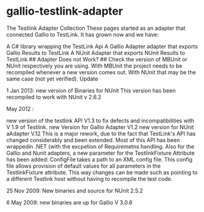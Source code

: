 # gallio-testlink-adapter

The Testlink Adapter Collection
These pages started as an adapter that connected Gallio to TestLink. It has grown now and we have:

A C# library wrapping the TestLink Api
A Gallio Adapter adapter that exports Gallio Results to TestLink
A NUnit Adapter that exports NUnit Results to TestLink ## Adapter Does not Work? ## Check the version of MBUnit or NUnit respectively you are using. With MBUnit the project needs to be recompiled whenever a new version comes out. With NUnit that may be the same case (not yet verified).
Update

1 Jan 2013: new version of Binaries for NUnit This version has been recompiled to work with NUnit v 2.6.2

May 2012 :

new version of the testlink API V1.3 to fix defects and incompatibilities with V 1.9 of Testlink.
new Version for Gallio Adapter V1.2
new version for NUnit aAdapter V.12 This is a major rework, due to the fact that TestLink's API has changed considerably and been extended. Most of this API has been wrappedin .NET (with the excpetion of Requiremetns handling.
Also for the Gallio and Nunit adapters, a new parameter for the TestlinkFixture Attribute has been added: ConfigFile takes a path to an XML config file. This config file allows provision of default values for all parameters in the TestlinkFixture attribute. This way changes can be made such as pointing to a different Testlink host without having to recompile the test code.

25 Nov 2009: New binaries and source for NUnit 2.5.2

6 May 2009: new binaries are up for Gallio V 3.0.6
